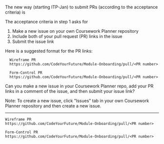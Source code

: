 The new way (starting ITP-Jan) to submit PRs (according to the acceptance criteria) is

The acceptance criteria in step 1 asks for
1. Make a new issue on your own Coursework Planner repository
2. Include both of your pull request (PR) links in the issue
3. Submit the issue link

Here is a suggested format for the PR links:
```
  Wireframe PR
  https://github.com/CodeYourFuture/Module-Onboarding/pull/<PR number>

  Form-Control PR
  https://github.com/CodeYourFuture/Module-Onboarding/pull/<PR number>
```

Can you make a new issue in your Coursework Planner repo, add your PR links in a comment of the issue, and then submit your issue link?

Note: To create a new issue, click "Issues" tab in your own Coursework Planner repository and then create a new issue.

---


  ```
  Wireframe PR
  https://github.com/CodeYourFuture/Module-Onboarding/pull/<PR number>

  Form-Control PR
  https://github.com/CodeYourFuture/Module-Onboarding/pull/<PR number>
  ```


